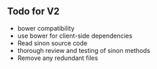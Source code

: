 ## Todo for V2

* bower compatibility
* use bower for client-side dependencies
* Read sinon source code
* thorough review and testing of sinon methods
* Remove any redundant files

